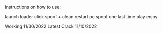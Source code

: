 instructions on how to use:


launch loader
click spoof + clean
restart pc
spoof one last time
play
enjoy

Working 11/30/2022
Latest Crack 11/10/2022
